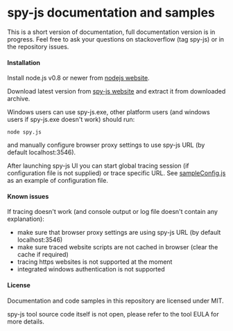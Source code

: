 spy-js documentation and samples
=====

This is a short version of documentation, full documentation version is in progress. Feel free to ask your questions on stackoverflow (tag spy-js) or in the repository issues.

#### Installation
Install node.js v0.8 or newer from [nodejs website](http://nodejs.org).

Download latest version from [spy-js website](http://spy-js.com) and extract it from downloaded archive.

Windows users can use spy-js.exe, other platform users (and windows users if spy-js.exe doesn't work) should run: 
```shell
node spy.js
```
and manually configure browser proxy settings to use spy-js URL (by default localhost:3546).

After launching spy-js UI you can start global tracing session (if configuration file is not supplied) or trace specific URL. See [sampleConfig.js](https://github.com/spy-js/spy-js/blob/master/sampleConfig.js) as an example of configuration file.

#### Known issues
If tracing doesn't work (and console output or log file doesn't contain any explanation): 
* make sure that browser proxy settings are using spy-js URL (by default localhost:3546)
* make sure traced website scripts are not cached in browser (clear the cache if required)
* tracing https websites is not supported at the moment
* integrated windows authentication is not supported

#### License
Documentation and code samples in this repository are licensed under MIT.

spy-js tool source code itself is not open, please refer to the tool EULA for more details.
